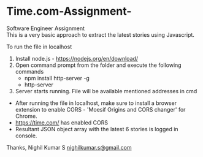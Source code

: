 # Time.com-Assignment-
Software Engineer Assignment <br/>
This is a very basic approach to extract the latest stories using Javascript.

To run the file in localhost
1. Install node.js - https://nodejs.org/en/download/
2. Open command prompt from the folder and execute the following commands
   - npm install http-server -g
   - http-server
3. Server starts running. File will be available mentioned addresses in cmd

- After running the file in localhost, make sure to install a browser extension to enable CORS - 'Moesif Origins and CORS changer' for Chrome.
- https://time.com/ has enabled CORS
- Resultant JSON object array with the latest 6 stories is logged in console.

Thanks,
Nighil Kumar S
nighilkumar.s@gmail.com
